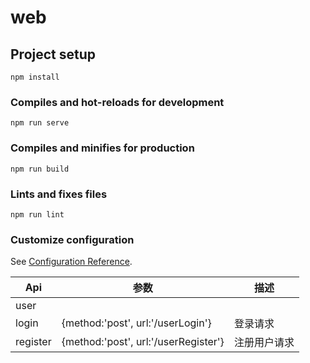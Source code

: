 # web

## Project setup
```
npm install
```

### Compiles and hot-reloads for development
```
npm run serve
```

### Compiles and minifies for production
```
npm run build
```

### Lints and fixes files
```
npm run lint
```

### Customize configuration
See [Configuration Reference](https://cli.vuejs.org/config/).


| Api |参数|描述| 
|-----|----|---|
| user | | |
| login | {method:'post', url:'/userLogin'} | 登录请求 |
| register | {method:'post', url:'/userRegister'} | 注册用户请求 |
